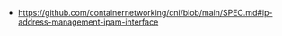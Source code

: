- https://github.com/containernetworking/cni/blob/main/SPEC.md#ip-address-management-ipam-interface
